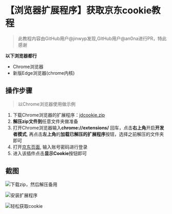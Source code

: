 # 【浏览器扩展程序】获取京东cookie教程
 > 此教程内容由GitHub用户@jinwyp发现,GitHub用户@an0na进行PR，特此感谢

 **以下浏览器都行**

 - Chrome浏览器
 - 新版Edge浏览器(chrome内核)

## 操作步骤
  > 以Chrome浏览器使用做示例

1. 下载Chrome浏览器的扩展程序：[jdcookie.zip](https://github.com/jinwyp/tgfcerblock/releases/download/v1.0/jdcookie.zip)
2. **解压zip文件到**任意文件夹做准备
3. 打开Chrome浏览器输入**chrome://extensions/** 回车，点击**右上角**开启**开发者模式**, 再点击**左上角**的**加载已解压的扩展程序**按钮，选择之前解压的文件夹即可
4. 打开[京东页面](https://m.jd.com/), 输入账号密码进行登录
5. 进入该插件点击**显示Cookie**按钮即可

## 截图

![下载zip，然后解压备用](https://user-images.githubusercontent.com/15793432/137658842-1d9a740a-38fe-4905-877e-496deb46afc2.png)

![安装扩展程序](https://user-images.githubusercontent.com/15793432/137658668-44ea959d-c6fa-4cbf-9d4a-987f5d6a1081.png)

![轻松获取cookie](https://user-images.githubusercontent.com/15793432/137659222-602fa3d6-bc21-4fe2-b158-0ee31db951ef.png)
